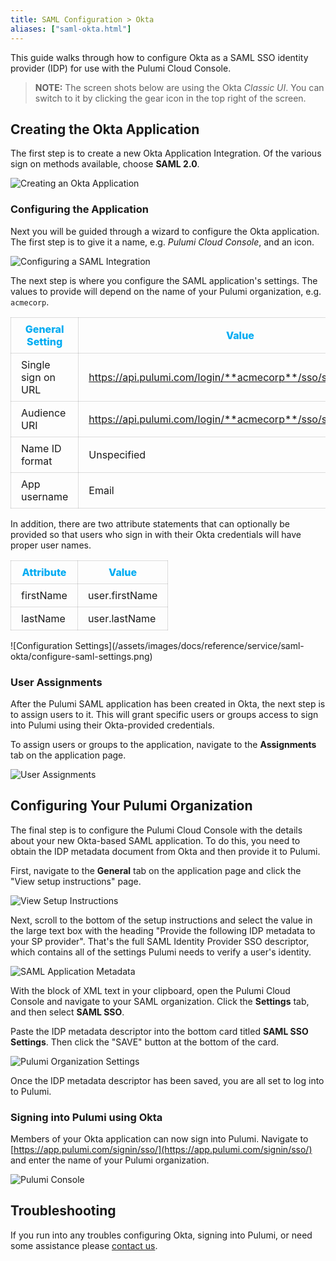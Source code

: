 ```yaml
---
title: SAML Configuration > Okta
aliases: ["saml-okta.html"]
---
```


This guide walks through how to configure Okta as a SAML SSO identity provider (IDP) for use with
the Pulumi Cloud Console.

> **NOTE:** The screen shots below are using the Okta _Classic UI_. You can switch to it by clicking the gear
> icon in the top right of the screen.

## Creating the Okta Application

The first step is to create a new Okta Application Integration. Of the various sign on methods
available, choose **SAML 2.0**.

![Creating an Okta Application](/assets/images/docs/reference/service/saml-okta/create-okta-application.png)

### Configuring the Application

Next you will be guided through a wizard to configure the Okta application. The first step is to
give it a name, e.g. _Pulumi Cloud Console_, and an icon.

![Configuring a SAML Integration](/assets/images/docs/reference/service/saml-okta/create-saml-integration.png)

The next step is where you configure the SAML application's settings. The values to provide will
depend on the name of your Pulumi organization, e.g. `acmecorp`.

<style>
td, th {
    padding: 8px 8px;
    border: 1px solid rgba(0,0,0,0.13);
}

thead tr th {
    color: #00acf2;  /* $primary2, blue */
    font-weight: 800;
}

tbody tr td {
    padding-left: 16px;
    padding-right: 16px;
}
</style>

| General Setting | Value |
| --------------- | ----- |
| Single sign on URL | https://api.pulumi.com/login/**acmecorp**/sso/saml/acs |
| Audience URI | https://api.pulumi.com/login/**acmecorp**/sso/saml/metadata |
| Name ID format | Unspecified |
| App username | Email |

<p><!-- space between table and text --></p>
In addition, there are two attribute statements that can optionally be provided so that users
who sign in with their Okta credentials will have proper user names.

| Attribute | Value |
| --------- | ----- |
| firstName | user.firstName |
| lastName  | user.lastName  |

<p><!-- space between table and image --></p>
![Configuration Settings](/assets/images/docs/reference/service/saml-okta/configure-saml-settings.png)

### User Assignments

After the Pulumi SAML application has been created in Okta, the next step is to assign users to it.
This will grant specific users or groups access to sign into Pulumi using their Okta-provided
credentials.

To assign users or groups to the application, navigate to the **Assignments** tab on the application
page.

![User Assignments](/assets/images/docs/reference/service/saml-okta/user-assignments.png)

## Configuring Your Pulumi Organization

The final step is to configure the Pulumi Cloud Console with the details about your new Okta-based
SAML application. To do this, you need to obtain the IDP metadata document from Okta and then provide
it to Pulumi.

First, navigate to the **General** tab on the application page and click the "View setup instructions"
page.

![View Setup Instructions](/assets/images/docs/reference/service/saml-okta/view-setup-instructions.png)

Next, scroll to the bottom of the setup instructions and select the value in the large text box
with the heading "Provide the following IDP metadata to your SP provider". That's the full SAML
Identity Provider SSO descriptor, which contains all of the settings Pulumi needs to verify
a user's identity.

![SAML Application Metadata](/assets/images/docs/reference/service/saml-okta/okta-xml-descriptor.png)

With the block of XML text in your clipboard, open the Pulumi Cloud Console and navigate to your SAML
organization. Click the **Settings** tab, and then select **SAML SSO**.

Paste the IDP metadata descriptor into the bottom card
titled **SAML SSO Settings**. Then click the "SAVE" button at the bottom of the card.

![Pulumi Organization Settings](/assets/images/docs/reference/service/saml-okta/pulumi-org-settings.png)

Once the IDP metadata descriptor has been saved, you are all set to log into to Pulumi.

### Signing into Pulumi using Okta

Members of your Okta application can now sign into Pulumi. Navigate to
[https://app.pulumi.com/signin/sso/](https://app.pulumi.com/signin/sso/) and enter the
name of your Pulumi organization.

![Pulumi Console](/assets/images/docs/reference/service/saml-okta/pulumi-console-signin.png)

## Troubleshooting

If you run into any troubles configuring Okta, signing into Pulumi, or need some assistance please
[contact us](https://www.pulumi.com/about/#contact-us).
